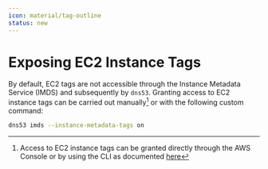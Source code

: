 ```yaml
---
icon: material/tag-outline
status: new
---
```


# Exposing EC2 Instance Tags

By default, EC2 tags are not accessible through the Instance Metadata Service (IMDS) and subsequently by `dns53`. Granting access to EC2 instance tags can be carried out manually[^1] or with the following custom command:

```sh
dns53 imds --instance-metadata-tags on
```

[^1]: Access to EC2 instance tags can be granted directly through the AWS Console or by using the CLI as documented [here](https://docs.aws.amazon.com/AWSEC2/latest/UserGuide/Using_Tags.html#allow-access-to-tags-in-IMDS)
